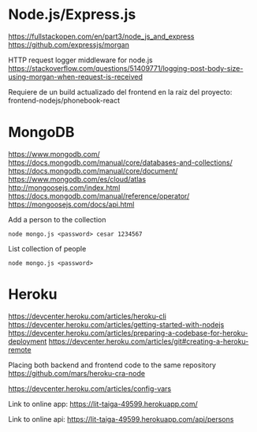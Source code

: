 # Node.js/Express.js

https://fullstackopen.com/en/part3/node_js_and_express
https://github.com/expressjs/morgan

HTTP request logger middleware for node.js
https://stackoverflow.com/questions/51409771/logging-post-body-size-using-morgan-when-request-is-received

Requiere de un build actualizado del frontend en la raiz del proyecto: frontend-nodejs/phonebook-react

# MongoDB

https://www.mongodb.com/
https://docs.mongodb.com/manual/core/databases-and-collections/
https://docs.mongodb.com/manual/core/document/
https://www.mongodb.com/es/cloud/atlas
http://mongoosejs.com/index.html
https://docs.mongodb.com/manual/reference/operator/
https://mongoosejs.com/docs/api.html

Add a person to the collection

    node mongo.js <password> cesar 1234567

List collection of people

    node mongo.js <password>

# Heroku

https://devcenter.heroku.com/articles/heroku-cli
https://devcenter.heroku.com/articles/getting-started-with-nodejs
https://devcenter.heroku.com/articles/preparing-a-codebase-for-heroku-deployment
https://devcenter.heroku.com/articles/git#creating-a-heroku-remote

Placing both backend and frontend code to the same repository
https://github.com/mars/heroku-cra-node

https://devcenter.heroku.com/articles/config-vars

Link to online app:
https://lit-taiga-49599.herokuapp.com/

Link to online api:
https://lit-taiga-49599.herokuapp.com/api/persons
